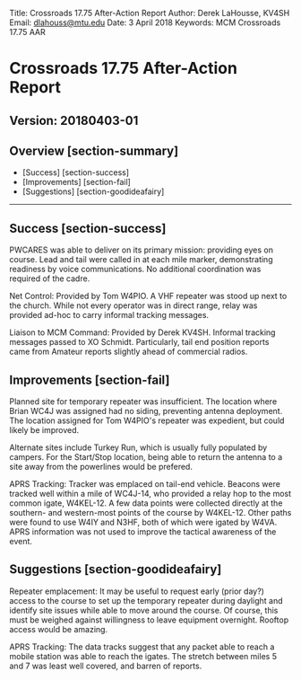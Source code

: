 Title: Crossroads 17.75 After-Action Report
Author: Derek LaHousse, KV4SH
Email: dlahouss@mtu.edu
Date: 3 April 2018
Keywords: MCM Crossroads 17.75 AAR

# Crossroads 17.75 After-Action Report
Version: 20180403-01
---

## Overview [section-summary]
* [Success] [section-success]
* [Improvements] [section-fail]
* [Suggestions] [section-goodideafairy]

---

## Success [section-success]

PWCARES was able to deliver on its primary mission: providing eyes on course.  Lead and tail were called in at each mile marker, demonstrating readiness by voice communications.  No additional coordination was required of the cadre.

Net Control: Provided by Tom W4PIO.  A VHF repeater was stood up next to the church.  While not every operator was in direct range, relay was provided ad-hoc to carry informal tracking messages.

Liaison to MCM Command: Provided by Derek KV4SH.  Informal tracking messages passed to XO Schmidt.  Particularly, tail end position reports came from Amateur reports slightly ahead of commercial radios.

## Improvements [section-fail]

Planned site for temporary repeater was insufficient.  The location where Brian WC4J was assigned had no siding, preventing antenna deployment.  The location assigned for Tom W4PIO's repeater was expedient, but could likely be improved.

Alternate sites include Turkey Run, which is usually fully populated by campers. For the Start/Stop location, being able to return the antenna to a site away from the powerlines would be prefered. 

APRS Tracking: Tracker was emplaced on tail-end vehicle.  Beacons were tracked well within a mile of WC4J-14, who provided a relay hop to the most common igate, W4KEL-12.  A few data points were collected directly at the southern- and western-most points of the course by W4KEL-12.  Other paths were found to use W4IY and N3HF, both of which were igated by W4VA.  APRS information was not used to improve the tactical awareness of the event.

## Suggestions [section-goodideafairy]

Repeater emplacement: It may be useful to request early (prior day?) access to the course to set up the temporary repeater during daylight and identify site issues while able to move around the course.  Of course, this must be weighed against willingness to leave equipment overnight.  Rooftop access would be amazing.

APRS Tracking: The data tracks suggest that any packet able to reach a mobile station was able to reach the igates.  The stretch between miles 5 and 7 was least well covered, and barren of reports.


